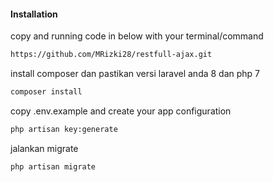 

#### Installation
copy and running code in below with your terminal/command

```bash
https://github.com/MRizki28/restfull-ajax.git
```

install composer dan pastikan versi laravel anda 8 dan php 7

```bash
composer install
```

copy .env.example and create your app configuration

```bash
php artisan key:generate
```

jalankan migrate 

```bash
php artisan migrate
```



